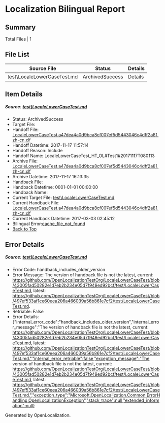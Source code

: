 # <a name='report-top'></a> Localization Bilingual Report

## Summary
 Total Files | 1

## File List
 Source File | Status | Details 
 ----------- | ------ | ------- 
 [test\LocaleLowerCaseTest.md](https://github.com/OpenLocalizationTestOrg/LocaleLowerCaseTest/blob/497ef533af1ce60eea206a466039a56b861e7cf2/test/LocaleLowerCaseTest.md) | ArchivedSuccess | [Details](#db4fc618da24501b0eb2dc0a509d82d8b85b706d1)

## Item Details
##### <a name='db4fc618da24501b0eb2dc0a509d82d8b85b706d1'></a> Source: [test\LocaleLowerCaseTest.md](https://github.com/OpenLocalizationTestOrg/LocaleLowerCaseTest/blob/497ef533af1ce60eea206a466039a56b861e7cf2/test/LocaleLowerCaseTest.md)
* Status: ArchivedSuccess
* Target File: 
* Handoff File: [LocaleLowerCaseTest.a47dea4a0d9bca8cf007ef5d5443046c4dff2a81.zh-cn.xlf](https://github.com/OpenLocalizationTestOrg/LocaleLowerCaseTest.handoff/blob/dd253f6a707b5d69a820b197e29b921124d32e69/ol-handoff/OpenLocalizationTestOrg/LocaleLowerCaseTest.zh-cn/master/LocaleLowerCaseTest.a47dea4a0d9bca8cf007ef5d5443046c4dff2a81.zh-cn.xlf)
* Handoff Datetime: 2017-11-17 11:57:14
* Handoff Reason: Include
* Handoff Name: LocaleLowerCaseTest_HT_OL#Test1#20171117T080113
* Archive File: [LocaleLowerCaseTest.a47dea4a0d9bca8cf007ef5d5443046c4dff2a81.zh-cn.xlf](https://github.com/OpenLocalizationTestOrg/LocaleLowerCaseTest.handoff/blob/cdc2498d3a902622214d923382d8630185539ebe/ol-archive/OpenLocalizationTestOrg/LocaleLowerCaseTest.zh-cn/master/LocaleLowerCaseTest.a47dea4a0d9bca8cf007ef5d5443046c4dff2a81.zh-cn.xlf)
* Archive Datetime: 2017-11-17 16:13:35
* Handback File: 
* Handback Datetime: 0001-01-01 00:00:00
* Handback Name: 
* Current Target File: [test\LocaleLowerCaseTest.md](https://github.com/OpenLocalizationTestOrg/LocaleLowerCaseTest.zh-cn/blob/f5206466b16566dda3a3753e21e9c153b8b7c244/test/LocaleLowerCaseTest.md)
* Current Handback File: [LocaleLowerCaseTest.a47dea4a0d9bca8cf007ef5d5443046c4dff2a81.zh-cn.xlf](https://github.com/OpenLocalizationTestOrg/LocaleLowerCaseTest.handback/blob/156729724e49b3296e28ffeff1e248cee2ad3db9/ol-handback/OpenLocalizationTestOrg/LocaleLowerCaseTest.zh-cn/master/LocaleLowerCaseTest.a47dea4a0d9bca8cf007ef5d5443046c4dff2a81.zh-cn.xlf)
* Current Handback Datetime: 2017-03-03 02:45:12
* Bilingual Error:[cache_file_not_found](#db4fc618da24501b0eb2dc0a509d82d8b85b706d1cache_file_not_found)
* [Back to Top](#report-top)


## Error Details
##### <a name='db4fc618da24501b0eb2dc0a509d82d8b85b706d1handback_includes_older_version'></a> Source: [test\LocaleLowerCaseTest.md](#db4fc618da24501b0eb2dc0a509d82d8b85b706d1)
* Error Code: handback_includes_older_version
* Error Message: The version of handback file is not the latest, current: https://github.com/OpenLocalizationTestOrg/LocaleLowerCaseTest/blob/43005fad50282e1d7eb2b234e05d7f949ed92bcf/test/LocaleLowerCaseTest.md, latest: https://github.com/OpenLocalizationTestOrg/LocaleLowerCaseTest/blob/497ef533af1ce60eea206a466039a56b861e7cf2/test/LocaleLowerCaseTest.md.
* Retriable: False
* Error Details: {"internal_error_code":"handback_includes_older_version","internal_error_message":"The version of handback file is not the latest, current: https://github.com/OpenLocalizationTestOrg/LocaleLowerCaseTest/blob/43005fad50282e1d7eb2b234e05d7f949ed92bcf/test/LocaleLowerCaseTest.md, latest: https://github.com/OpenLocalizationTestOrg/LocaleLowerCaseTest/blob/497ef533af1ce60eea206a466039a56b861e7cf2/test/LocaleLowerCaseTest.md.","internal_error_retriable":false,"exception_message":"The version of handback file is not the latest, current: https://github.com/OpenLocalizationTestOrg/LocaleLowerCaseTest/blob/43005fad50282e1d7eb2b234e05d7f949ed92bcf/test/LocaleLowerCaseTest.md, latest: https://github.com/OpenLocalizationTestOrg/LocaleLowerCaseTest/blob/497ef533af1ce60eea206a466039a56b861e7cf2/test/LocaleLowerCaseTest.md.","exception_type":"Microsoft.OpenLocalization.Common.ErrorHandling.OpenLocalizationException","stack_trace":null,"extended_information":null}


Generated by OpenLocalization.
